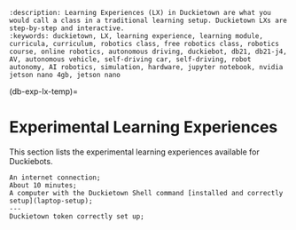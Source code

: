 ```{seo}
:description: Learning Experiences (LX) in Duckietown are what you would call a class in a traditional learning setup. Duckietown LXs are step-by-step and interactive. 
:keywords: duckietown, LX, learning experience, learning module, curricula, curriculum, robotics class, free robotics class, robotics course, online robotics, autonomous driving, duckiebot, db21, db21-j4, AV, autonomous vehicle, self-driving car, self-driving, robot autonomy, AI robotics, simulation, hardware, jupyter notebook, nvidia jetson nano 4gb, jetson nano
```

(db-exp-lx-temp)=
# Experimental Learning Experiences 

This section lists the experimental learning experiences available for Duckiebots.

```{needget}
An internet connection;
About 10 minutes;
A computer with the Duckietown Shell command [installed and correctly setup](laptop-setup);
---
Duckietown token correctly set up;
```

```{tableofcontents}
```




